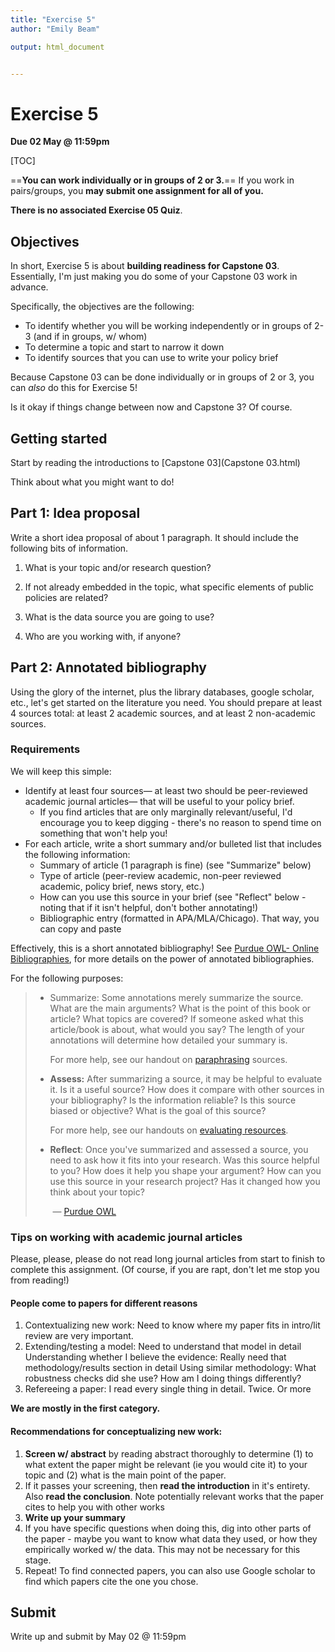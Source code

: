 ```yaml
---
title: "Exercise 5"
author: "Emily Beam"

output: html_document


---
```


# Exercise 5

**Due 02 May @ 11:59pm**

[TOC]

==**You can work individually or in groups of 2 or 3.**== If you work in pairs/groups, you **may submit one assignment for all of you.** 

**There is no associated Exercise 05 Quiz**.



## Objectives

In short, Exercise 5 is about **building readiness for Capstone 03**. Essentially, I'm just making you do some of your Capstone 03 work in advance. 

Specifically, the objectives are the following: 

- To identify whether you will be working independently or in groups of 2-3 (and if in groups, w/ whom)
- To determine a topic and start to narrow it down 
- To identify sources that you can use to write your policy brief

Because Capstone 03 can be done individually or in groups of 2 or 3, you can *also* do this for Exercise 5! 

Is it okay if things change between now and Capstone 3? Of course. 



## Getting started

Start by reading the  introductions to [Capstone 03](Capstone 03.html)

Think about what you might want to do!



## Part 1: Idea proposal

Write a short idea proposal of about 1 paragraph. It should include the following bits of information.

1. What is your topic and/or research question? 

2. If not already embedded in the topic, what specific elements of public policies are related?

3. What is the data source you are going to use? 

4. Who are you working with, if anyone? 

   

## Part 2: Annotated bibliography 

Using the glory of the internet, plus the library databases, google scholar, etc., let's get started on the literature you need. You should prepare at least 4 sources total: at least 2 academic sources, and at least 2 non-academic sources.

### Requirements

We will keep this simple:

- Identify at least four sources— at least two should be peer-reviewed academic journal articles— that will be useful to your policy brief. 
  - If you find articles that are only marginally relevant/useful, I'd encourage you to keep digging - there's no reason to spend time on something that won't help you! 
- For each article, write a short summary and/or bulleted list that includes the following information: 
  - Summary of article (1 paragraph is fine) (see "Summarize" below)
  - Type of article (peer-review academic, non-peer reviewed academic, policy brief, news story, etc.)
  - How can you use this source in your brief (see "Reflect" below - noting that if it isn't helpful, don't bother annotating!)
  - Bibliographic entry (formatted in APA/MLA/Chicago). That way, you can copy and paste

Effectively, this is a short annotated bibliography! See [Purdue OWL- Online Bibliographies](https://owl.purdue.edu/owl/general_writing/common_writing_assignments/annotated_bibliographies/index.html), for more details on the power of annotated bibliographies.



For the following purposes: 

> - Summarize: Some annotations merely summarize the  source. What are the main arguments? What is the point of this book or  article? What topics are covered? If someone asked what this  article/book is about, what would you say? The length of your annotations will determine how detailed your summary is.
>
>   For more help, see our handout on [paraphrasing](https://owl.purdue.edu/owl/research_and_citation/using_research/quoting_paraphrasing_and_summarizing/paraphrasing.html) sources.
>
> - **Assess:** After summarizing a source, it may be  helpful to evaluate it. Is it a useful source? How does it compare with  other sources in your bibliography? Is the information reliable? Is this source biased or objective? What is the goal of this source?
>
>   For more help, see our handouts on [evaluating resources](https://owl.purdue.edu/owl/research_and_citation/conducting_research/evaluating_sources_of_information/where_to_begin.html).
>
> - **Reflect**: Once you've summarized and assessed a  source, you need to ask how it fits into your research. Was this source helpful to you? How does it help you shape your argument? How can you use this source in your research project? Has it changed how you think  about your topic?
>
>   ​																							— [Purdue OWL](https://owl.purdue.edu/owl/general_writing/common_writing_assignments/annotated_bibliographies/index.html)



### Tips on working with academic journal articles

Please, please, please do not read long journal articles from start to finish to complete this assignment. (Of course, if you are rapt, don't let me stop you from reading!)

#### People come to papers for different reasons

1. Contextualizing new work: Need to know where my paper fits in intro/lit review are very important.
2. Extending/testing a model: Need to understand that model in detail Understanding whether I believe the evidence: Really need that methodology/results section in detail Using similar methodology: What robustness checks did she use? How am I doing things differently?
3. Refereeing a paper: I read every single thing in detail. Twice. Or more



**We are mostly in the first category.**



#### Recommendations for conceptualizing new work: 

1. **Screen w/ abstract** by reading abstract thoroughly to determine (1) to what extent the paper might be relevant (ie you would cite it) to your topic and (2) what is the main point of the paper.
2. If it passes your screening, then **read the introduction** in it's entirety. Also **read the conclusion**. Note potentially relevant works that the paper cites to help you with other works
3. **Write up your summary**
4. If you have specific questions when doing this, dig into other parts of the paper - maybe you want to know what data they used, or how they empirically worked w/ the data. This may not be necessary for this stage. 
5. Repeat! To find connected papers, you can also use Google scholar to find which papers cite the one you chose. 

## Submit

Write up and submit by May 02 @ 11:59pm

